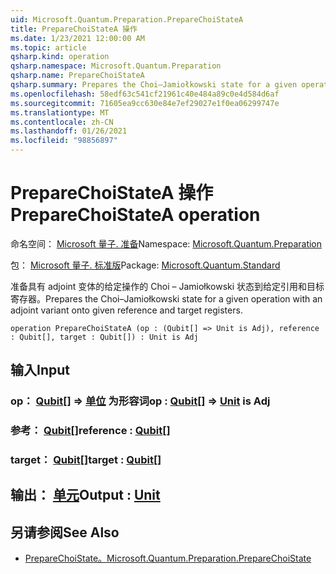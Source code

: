 ```yaml
---
uid: Microsoft.Quantum.Preparation.PrepareChoiStateA
title: PrepareChoiStateA 操作
ms.date: 1/23/2021 12:00:00 AM
ms.topic: article
qsharp.kind: operation
qsharp.namespace: Microsoft.Quantum.Preparation
qsharp.name: PrepareChoiStateA
qsharp.summary: Prepares the Choi–Jamiołkowski state for a given operation with an adjoint variant onto given reference and target registers.
ms.openlocfilehash: 58edf63c541cf21961c40e484a89c0e4d584d6af
ms.sourcegitcommit: 71605ea9cc630e84e7ef29027e1f0ea06299747e
ms.translationtype: MT
ms.contentlocale: zh-CN
ms.lasthandoff: 01/26/2021
ms.locfileid: "98856897"
---
```

# <a name="preparechoistatea-operation"></a><span data-ttu-id="17ee9-102">PrepareChoiStateA 操作</span><span class="sxs-lookup"><span data-stu-id="17ee9-102">PrepareChoiStateA operation</span></span>

<span data-ttu-id="17ee9-103">命名空间： [Microsoft 量子. 准备](xref:Microsoft.Quantum.Preparation)</span><span class="sxs-lookup"><span data-stu-id="17ee9-103">Namespace: [Microsoft.Quantum.Preparation](xref:Microsoft.Quantum.Preparation)</span></span>

<span data-ttu-id="17ee9-104">包： [Microsoft 量子. 标准版](https://nuget.org/packages/Microsoft.Quantum.Standard)</span><span class="sxs-lookup"><span data-stu-id="17ee9-104">Package: [Microsoft.Quantum.Standard](https://nuget.org/packages/Microsoft.Quantum.Standard)</span></span>


<span data-ttu-id="17ee9-105">准备具有 adjoint 变体的给定操作的 Choi – Jamiołkowski 状态到给定引用和目标寄存器。</span><span class="sxs-lookup"><span data-stu-id="17ee9-105">Prepares the Choi–Jamiołkowski state for a given operation with an adjoint variant onto given reference and target registers.</span></span>

```qsharp
operation PrepareChoiStateA (op : (Qubit[] => Unit is Adj), reference : Qubit[], target : Qubit[]) : Unit is Adj
```


## <a name="input"></a><span data-ttu-id="17ee9-106">输入</span><span class="sxs-lookup"><span data-stu-id="17ee9-106">Input</span></span>

### <a name="op--qubit--unit--is-adj"></a><span data-ttu-id="17ee9-107">op： [Qubit](xref:microsoft.quantum.lang-ref.qubit)[] => [单位](xref:microsoft.quantum.lang-ref.unit)  为形容词</span><span class="sxs-lookup"><span data-stu-id="17ee9-107">op : [Qubit](xref:microsoft.quantum.lang-ref.qubit)[] => [Unit](xref:microsoft.quantum.lang-ref.unit)  is Adj</span></span>




### <a name="reference--qubit"></a><span data-ttu-id="17ee9-108">参考： [Qubit](xref:microsoft.quantum.lang-ref.qubit)[]</span><span class="sxs-lookup"><span data-stu-id="17ee9-108">reference : [Qubit](xref:microsoft.quantum.lang-ref.qubit)[]</span></span>




### <a name="target--qubit"></a><span data-ttu-id="17ee9-109">target： [Qubit](xref:microsoft.quantum.lang-ref.qubit)[]</span><span class="sxs-lookup"><span data-stu-id="17ee9-109">target : [Qubit](xref:microsoft.quantum.lang-ref.qubit)[]</span></span>





## <a name="output--unit"></a><span data-ttu-id="17ee9-110">输出： [单元](xref:microsoft.quantum.lang-ref.unit)</span><span class="sxs-lookup"><span data-stu-id="17ee9-110">Output : [Unit](xref:microsoft.quantum.lang-ref.unit)</span></span>



## <a name="see-also"></a><span data-ttu-id="17ee9-111">另请参阅</span><span class="sxs-lookup"><span data-stu-id="17ee9-111">See Also</span></span>

- [<span data-ttu-id="17ee9-112">PrepareChoiState。</span><span class="sxs-lookup"><span data-stu-id="17ee9-112">Microsoft.Quantum.Preparation.PrepareChoiState</span></span>](xref:Microsoft.Quantum.Preparation.PrepareChoiState)